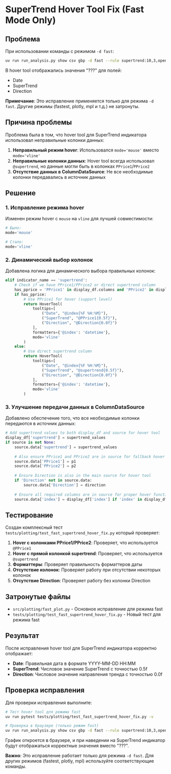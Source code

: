 # SuperTrend Hover Tool Fix (Fast Mode Only)

## Проблема

При использовании команды с режимом `-d fast`:
```bash
uv run run_analysis.py show csv gbp -d fast --rule supertrend:10,3,open
```

В hover tool отображались значения "???" для полей:
- Date
- SuperTrend  
- Direction

**Примечание**: Это исправление применяется только для режима `-d fast`. Другие режимы (fastest, plotly, mpl и т.д.) не затронуты.

## Причина проблемы

Проблема была в том, что hover tool для SuperTrend индикатора использовал неправильные колонки данных:

1. **Неправильный режим hover**: Использовался `mode='mouse'` вместо `mode='vline'`
2. **Неправильные колонки данных**: Hover tool всегда использовал `@supertrend`, но данные могли быть в колонках `PPrice1`/`PPrice2`
3. **Отсутствие данных в ColumnDataSource**: Не все необходимые колонки передавались в источник данных

## Решение

### 1. Исправление режима hover

Изменен режим hover с `mouse` на `vline` для лучшей совместимости:

```python
# Было:
mode='mouse'

# Стало:
mode='vline'
```

### 2. Динамический выбор колонок

Добавлена логика для динамического выбора правильных колонок:

```python
elif indicator_name == 'supertrend':
    # Check if we have PPrice1/PPrice2 or direct supertrend column
    has_pprice = 'PPrice1' in display_df.columns and 'PPrice2' in display_df.columns
    if has_pprice:
        # Use PPrice1 for hover (support level)
        return HoverTool(
            tooltips=[
                ("Date", "@index{%F %H:%M}"),
                ("SuperTrend", "@PPrice1{0.5f}"),
                ("Direction", "@Direction{0.0f}")
            ],
            formatters={'@index': 'datetime'},
            mode='vline'
        )
    else:
        # Use direct supertrend column
        return HoverTool(
            tooltips=[
                ("Date", "@index{%F %H:%M}"),
                ("SuperTrend", "@supertrend{0.5f}"),
                ("Direction", "@Direction{0.0f}")
            ],
            formatters={'@index': 'datetime'},
            mode='vline'
        )
```

### 3. Улучшение передачи данных в ColumnDataSource

Добавлено обеспечение того, что все необходимые колонки передаются в источник данных:

```python
# Add supertrend values to both display_df and source for hover tool
display_df['supertrend'] = supertrend_values
if source is not None:
    source.data['supertrend'] = supertrend_values
    
    # Also ensure PPrice1 and PPrice2 are in source for fallback hover
    source.data['PPrice1'] = p1
    source.data['PPrice2'] = p2
    
    # Ensure Direction is also in the main source for hover tool
    if 'Direction' not in source.data:
        source.data['Direction'] = direction
        
    # Ensure all required columns are in source for proper hover functionality
    source.data['index'] = display_df['index'] if 'index' in display_df.columns else display_df.index
```

## Тестирование

Создан комплексный тест `tests/plotting/test_fast_supertrend_hover_fix.py` который проверяет:

1. **Hover с колонками PPrice1/PPrice2**: Проверяет, что используется `@PPrice1`
2. **Hover с прямой колонкой supertrend**: Проверяет, что используется `@supertrend`
3. **Форматтеры**: Проверяет правильность форматтеров даты
4. **Отсутствие колонок**: Проверяет работу при отсутствии некоторых колонок
5. **Отсутствие Direction**: Проверяет работу без колонки Direction

## Затронутые файлы

- `src/plotting/fast_plot.py` - Основное исправление для режима fast
- `tests/plotting/test_fast_supertrend_hover_fix.py` - Новый тест для режима fast

## Результат

После исправления hover tool для SuperTrend индикатора корректно отображает:

- **Date**: Правильная дата в формате YYYY-MM-DD HH:MM
- **SuperTrend**: Числовое значение SuperTrend с точностью 0.5f
- **Direction**: Числовое значение направления тренда с точностью 0.0f

## Проверка исправления

Для проверки исправления выполните:

```bash
# Тест hover tool для режима fast
uv run pytest tests/plotting/test_fast_supertrend_hover_fix.py -v

# Проверка в браузере (только режим fast)
uv run run_analysis.py show csv gbp -d fast --rule supertrend:10,3,open
```

График откроется в браузере, и при наведении на SuperTrend индикатор будут отображаться корректные значения вместо "???".

**Важно**: Это исправление работает только для режима `-d fast`. Для других режимов (fastest, plotly, mpl) используйте соответствующие команды. 